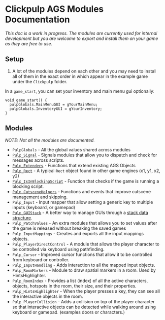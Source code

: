 # Clickpulp AGS Modules Documentation

*This doc is a work in progress. The modules are currently used for internal development but you are welcome to export and install them on your game as they are free to use.*

## Setup

1. A lot of the modules depend on each other and you may need to install all of them in the exact order in which appear in the example game under the `Clickpulp` folder.

In a `game_start`, you can set your inventory and main menu gui optionally:

```
void game_start() {
  pulpGlobals.MainMenuGUI = gYourMainMenu;
  pulpGlobals.InventoryGUI = gYourInventory;
}
```

## Modules

*NOTE: Not all the modules are documented.*

* `PulpGlobals` - All the global values shared across modules
* [`Pulp_Signal`](./signal.md) - Signals modules that allow you to dispatch and check for messages across scripts.
* [`Pulp_Extenders`](../game/Pulp_Extenders.ash) - Functions that extend existing AGS Objects
* [`Pulp_Rect`](../game/Pulp_Rect.ash) - A typical `Rect` object found in other game engines (x1, y1, x2, y2)
* [`Pulp_IsInBlockingScript`](../game/Pulp_IsInBlockingScript.ash) - Function that checks if the game is running a blocking script.
* [`Pulp_CutsceneHelpers`](../game/Pulp_CutsceneHelpers.ash) - Functions and events that improve cutscene management and skipping.
* `Pulp_Input` - Input mapper that allow setting a generic key to multiple inputs (keyboard, or gamepad)
* [`Pulp_GUIStack`](./guistack.md) - A better way to manage GUIs through a [stack data structure](https://www.thedshandbook.com/stacks/).
* `Pulp_PatchValues` - An extra modules that allows you to set values after the game is released without breaking the saved games
* `Pulp_InputMappings` - Creates and exports all the input mappings objects.
* `Pulp_PlayerDirectControl` - A module that allows the player character to be controlled via keyboard using pathfinding.
* `Pulp_Cursor` - Improved cursor functions that allow it to be controlled from keyboard or controller.
* `Pulp_InputHandling` - Adds interaction to all the mapped input objects.
* `Pulp_RoomMarkers` - Module to draw spatial markers in a room. Used by HintsHighlighter.
* `Pulp_RoomIndex` - Provides a list (index) of all the active characters, objects, hotspots in the room, their size, and their properties.
* `Pulp_HintsHighlighter` - When the player presses a key, they can see all the interactive objects in the room.
* `Pulp_PlayerCollision` - Adds a collision on top of the player character so that interactive objects can be detected while walking around using keyboard or gamepad. (examples doors or characters.)
